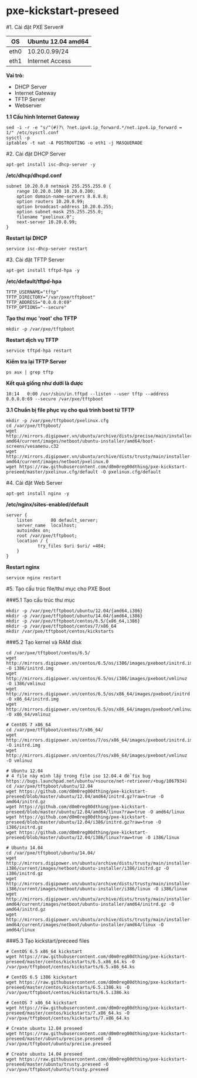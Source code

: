 pxe-kickstart-preseed
==============
#1. Cài đặt PXE Server#

OS |  Ubuntu 12.04 amd64
--- | -----
eth0 | 10.20.0.99/24
eth1 | Internet Access

**Vai trò:**
- DHCP Server
- Internet Gateway
- TFTP Server
- Webserver 

**1.1 Cấu hình Internet Gateway**
```
sed -i -r -e "s/^(#)?\ ?net.ipv4.ip_forward.*/net.ipv4.ip_forward = 1/" /etc/sysctl.conf 
sysctl -p
iptables -t nat -A POSTROUTING -o eth1 -j MASQUERADE
```

#2. Cài đặt DHCP Server
```
apt-get install isc-dhcp-server -y
```
**/etc/dhcp/dhcpd.conf**
```
subnet 10.20.0.0 netmask 255.255.255.0 {
	range 10.20.0.100 10.20.0.200;
	option domain-name-servers 8.8.8.8;
	option routers 10.20.0.99;
	option broadcast-address 10.20.0.255;
	option subnet-mask 255.255.255.0;
	filename "pxelinux.0";
	next-server 10.20.0.99;
}
```
**Restart lại DHCP**
```
service isc-dhcp-server restart
```

#3. Cài đặt TFTP Server
```
apt-get install tftpd-hpa -y
```
**/etc/default/tftpd-hpa**
```
TFTP_USERNAME="tftp"
TFTP_DIRECTORY="/var/pxe/tftpboot"
TFTP_ADDRESS="0.0.0.0:69"
TFTP_OPTIONS="--secure"
```

**Tạo thư mục 'root' cho TFTP**
```
mkdir -p /var/pxe/tftpboot
```
**Restart dịch vụ TFTP**
```
service tftpd-hpa restart
```

**Kiểm tra lại TFTP Server**
```
ps aux | grep tftp
```

**Kết quả giống như dưới là được**
```
10:14   0:00 /usr/sbin/in.tftpd --listen --user tftp --address 0.0.0.0:69 --secure /var/pxe/tftpboot
```
**3.1 Chuẩn bị file phục vụ cho quá trình boot từ TFTP**
```
mkdir -p /var/pxe/tftpboot/pxelinux.cfg
cd /var/pxe/tftpboot/
wget http://mirrors.digipower.vn/ubuntu/archive/dists/precise/main/installer-amd64/current/images/netboot/ubuntu-installer/amd64/boot-screens/vesamenu.c32
wget http://mirrors.digipower.vn/ubuntu/archive/dists/trusty/main/installer-amd64/current/images/netboot/pxelinux.0
wget https://raw.githubusercontent.com/d0m0reg00dthing/pxe-kickstart-preseed/master/pxelinux.cfg/default -O pxelinux.cfg/default
```

#4. Cài đặt Web Server
```
apt-get install nginx -y
```

**/etc/nginx/sites-enabled/default**
```
server {
	listen       80 default_server;
	server_name  localhost;
	autoindex on;
	root /var/pxe/tftpboot;
	location / {
		    try_files $uri $uri/ =404;
	}
}
```

**Restart nginx**
```
service nginx restart
```

#5. Tạo cấu trúc file/thư mục cho PXE Boot

###5.1 Tạo cấu trúc thư mục
```
mkdir -p /var/pxe/tftpboot/ubuntu/12.04/{amd64,i386}
mkdir -p /var/pxe/tftpboot/ubuntu/14.04/{amd64,i386}
mkdir -p /var/pxe/tftpboot/centos/6.5/{x86_64,i386}
mkdir -p /var/pxe/tftpboot/centos/7/x86_64
mkdir /var/pxe/tftpboot/centos/kickstarts
```

###5.2 Tạo kernel và RAM disk
```
cd /var/pxe/tftpboot/centos/6.5/
wget http://mirrors.digipower.vn/centos/6.5/os/i386/images/pxeboot/initrd.img -O i386/initrd.img
wget http://mirrors.digipower.vn/centos/6.5/os/i386/images/pxeboot/vmlinuz -O i386/vmlinuz
wget http://mirrors.digipower.vn/centos/6.5/os/x86_64/images/pxeboot/initrd.img -O x86_64/initrd.img
wget http://mirrors.digipower.vn/centos/6.5/os/x86_64/images/pxeboot/vmlinuz -O x86_64/vmlinuz

# CentOS 7 x86_64
cd /var/pxe/tftpboot/centos/7/x86_64/
wget http://mirrors.digipower.vn/centos/7/os/x86_64/images/pxeboot/initrd.img -O initrd.img
wget http://mirrors.digipower.vn/centos/7/os/x86_64/images/pxeboot/vmlinuz -O vmlinuz

# Ubuntu 12.04 
# 4 file này mình lấy trong file iso 12.04.4 để fix bug https://bugs.launchpad.net/ubuntu/+source/net-retriever/+bug/1067934)
cd /var/pxe/tftpboot/ubuntu/12.04
wget https://github.com/d0m0reg00dthing/pxe-kickstart-preseed/blob/master/ubuntu/12.04/amd64/initrd.gz?raw=true -O amd64/initrd.gz
wget https://github.com/d0m0reg00dthing/pxe-kickstart-preseed/blob/master/ubuntu/12.04/amd64/linux?raw=true -O amd64/linux
wget https://github.com/d0m0reg00dthing/pxe-kickstart-preseed/blob/master/ubuntu/12.04/i386/initrd.gz?raw=true -O i386/initrd.gz
wget https://github.com/d0m0reg00dthing/pxe-kickstart-preseed/blob/master/ubuntu/12.04/i386/linux?raw=true -O i386/linux

# Ubuntu 14.04
cd /var/pxe/tftpboot/ubuntu/14.04/
wget http://mirrors.digipower.vn/ubuntu/archive/dists/trusty/main/installer-i386/current/images/netboot/ubuntu-installer/i386/initrd.gz -O i386/initrd.gz
wget http://mirrors.digipower.vn/ubuntu/archive/dists/trusty/main/installer-i386/current/images/netboot/ubuntu-installer/i386/linux -O i386/linux
wget http://mirrors.digipower.vn/ubuntu/archive/dists/trusty/main/installer-amd64/current/images/netboot/ubuntu-installer/amd64/initrd.gz -O amd64/initrd.gz
wget http://mirrors.digipower.vn/ubuntu/archive/dists/trusty/main/installer-amd64/current/images/netboot/ubuntu-installer/amd64/linux -O amd64/linux
```

###5.3 Tạo kickstart/preceed files
```
# CentOS 6.5 x86_64 kickstart
wget https://raw.githubusercontent.com/d0m0reg00dthing/pxe-kickstart-preseed/master/centos/kickstarts/6.5.x86_64.ks -O /var/pxe/tftpboot/centos/kickstarts/6.5.x86_64.ks

# CentOS 6.5 i386 kickstart
wget https://raw.githubusercontent.com/d0m0reg00dthing/pxe-kickstart-preseed/master/centos/kickstarts/6.5.i386.ks -O /var/pxe/tftpboot/centos/kickstarts/6.5.i386.ks

# CentOS 7 x86_64 kickstart
wget https://raw.githubusercontent.com/d0m0reg00dthing/pxe-kickstart-preseed/master/centos/kickstarts/7.x86_64.ks -O /var/pxe/tftpboot/centos/kickstarts/7.x86_64.ks

# Create ubuntu 12.04 preseed
wget https://raw.githubusercontent.com/d0m0reg00dthing/pxe-kickstart-preseed/master/ubuntu/precise.preseed -O /var/pxe/tftpboot/ubuntu/precise.preseed

# Create ubuntu 14.04 preseed
wget https://raw.githubusercontent.com/d0m0reg00dthing/pxe-kickstart-preseed/master/ubuntu/trusty.preseed -O /var/pxe/tftpboot/ubuntu/trusty.preseed
```

